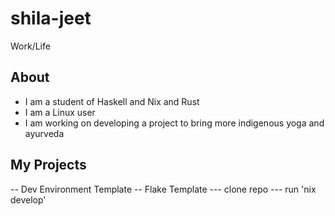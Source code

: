 # shila-jeet
Work/Life

## About
- I am a student of Haskell and Nix and Rust
- I am a Linux user
- I am working on developing a project 
to bring more indigenous yoga and ayurveda

## My Projects
-- Dev Environment Template
-- Flake Template
  --- clone repo
  --- run 'nix develop'
  

